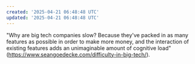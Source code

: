 ```yaml
---
created: '2025-04-21 06:48:48 UTC'
updated: '2025-04-21 06:48:48 UTC'
---
```


"Why are big tech companies slow? Because they've packed in as many features as possible in order to make more money, and the interaction of existing features adds an unimaginable amount of cognitive load" (<https://www.seangoedecke.com/difficulty-in-big-tech/>).
